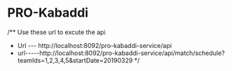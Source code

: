 # PRO-Kabaddi

/**  Use these url to excute the api
 * Url --- http://localhost:8092/pro-kabaddi-service/api
 * url-----http://localhost:8092/pro-kabaddi-service/api/match/schedule?teamIds=1,2,3,4,5&startDate=20190329
 */
